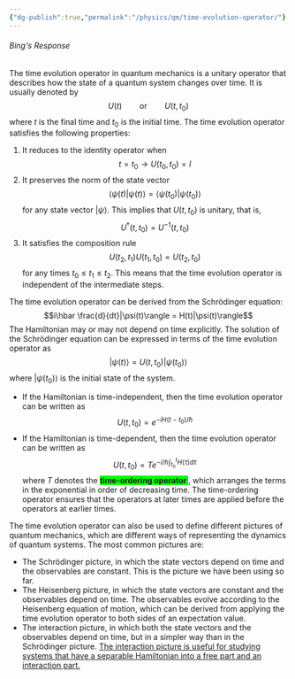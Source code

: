 ```yaml
---
{"dg-publish":true,"permalink":"/physics/qm/time-evolution-operator/"}
---
```


###### Bing's Response
The time evolution operator in quantum mechanics is a unitary operator that describes how the state of a quantum system changes over time. It is usually denoted by
$$U(t) \qquad \text{or} \qquad U(t,t_0)$$
where $t$ is the final time and $t_0$ is the initial time. The time evolution operator satisfies the following properties:
1. It reduces to the identity operator when
   $$t=t_0 \longrightarrow U(t_0,t_0) = I$$
1. It preserves the norm of the state vector
   $$\langle \psi(t)|\psi(t)\rangle = \langle \psi(t_0)|\psi(t_0)\rangle$$
   for any state vector $|\psi\rangle$. This implies that $U(t,t_0)$ is unitary, that is, 
   $$U^\dagger (t,t_0) = U^{-1}(t,t_0)$$
1. It satisfies the composition rule
   $$U(t_2,t_1)U(t_1,t_0) = U(t_2,t_0)$$
   for any times $t_0 \leq t_1 \leq t_2$. This means that the time evolution operator is independent of the intermediate steps.

The time evolution operator can be derived from the Schrödinger equation:
$$i\hbar \frac{d}{dt}|\psi(t)\rangle = H(t)|\psi(t)\rangle$$
The Hamiltonian may or may not depend on time explicitly. The solution of the Schrödinger equation can be expressed in terms of the time evolution operator as
$$|\psi(t)\rangle = U(t,t_0)|\psi(t_0)\rangle$$
where $|\psi(t_0)\rangle$ is the initial state of the system.
- If the Hamiltonian is time-independent, then the time evolution operator can be written as
  $$U(t,t_0) = e^{-iH(t-t_0)/\hbar}$$
- If the Hamiltonian is time-dependent, then the time evolution operator can be written as
  $$U(t,t_0) = T e^{-i/\hbar \int_{t_0}^t H(\tau)d\tau}$$
  where $T$ denotes the <span style="background:#00ff00;font-weight:bold"> time-ordering operator </span>, which arranges the terms in the exponential in order of decreasing time. The time-ordering operator ensures that the operators at later times are applied before the operators at earlier times.

The time evolution operator can also be used to define different pictures of quantum mechanics, which are different ways of representing the dynamics of quantum systems. The most common pictures are:

- The Schrödinger picture, in which the state vectors depend on time and the observables are constant. This is the picture we have been using so far.
- The Heisenberg picture, in which the state vectors are constant and the observables depend on time. The observables evolve according to the Heisenberg equation of motion, which can be derived from applying the time evolution operator to both sides of an expectation value.
- The interaction picture, in which both the state vectors and the observables depend on time, but in a simpler way than in the Schrödinger picture. <u>The interaction picture is useful for studying systems that have a separable Hamiltonian into a free part and an interaction part.</u>

